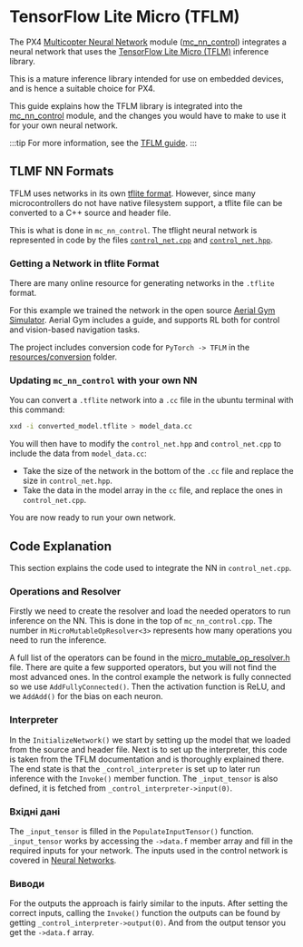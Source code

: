 # TensorFlow Lite Micro (TFLM)

The PX4 [Multicopter Neural Network](advanced/neural_networks.md) module ([mc_nn_control](../modules/modules_controller.md#mc_nn_control)) integrates a neural network that uses the [TensorFlow Lite Micro (TFLM)](https://github.com/tensorflow/tflite-micro) inference library.

This is a mature inference library intended for use on embedded devices, and is hence a suitable choice for PX4.

This guide explains how the TFLM library is integrated into the [mc_nn_control](../modules/modules_controller.md#mc_nn_control) module, and the changes you would have to make to use it for your own neural network.

:::tip
For more information, see the [TFLM guide](https://ai.google.dev/edge/litert/microcontrollers/get_started).
:::

## TLMF NN Formats

TFLM uses networks in its own [tflite format](https://ai.google.dev/edge/litert/models/convert).
However, since many microcontrollers do not have native filesystem support, a tflite file can be converted to a C++ source and header file.

This is what is done in `mc_nn_control`.
The tflight neural network is represented in code by the files [`control_net.cpp`](https://github.com/PX4/PX4-Autopilot/blob/main/src/modules/mc_nn_control/control_net.cpp) and [`control_net.hpp`](https://github.com/PX4/PX4-Autopilot/blob/main/src/modules/mc_nn_control/control_net.hpp).

### Getting a Network in tflite Format

There are many online resource for generating networks in the `.tflite` format.

For this example we trained the network in the open source [Aerial Gym Simulator](https://ntnu-arl.github.io/aerial_gym_simulator/).
Aerial Gym includes a guide, and supports RL both for control and vision-based navigation tasks.

The project includes conversion code for `PyTorch -> TFLM` in the [resources/conversion](https://github.com/ntnu-arl/aerial_gym_simulator/tree/main/resources/conversion) folder.

### Updating `mc_nn_control` with your own NN

You can convert a `.tflite` network into a `.cc` file in the ubuntu terminal with this command:

```sh
xxd -i converted_model.tflite > model_data.cc
```

You will then have to modify the `control_net.hpp` and `control_net.cpp` to include the data from `model_data.cc`:

- Take the size of the network in the bottom of the `.cc` file and replace the size in `control_net.hpp`.
- Take the data in the model array in the `cc` file, and replace the ones in `control_net.cpp`.

You are now ready to run your own network.

## Code Explanation

This section explains the code used to integrate the NN in `control_net.cpp`.

### Operations and Resolver

Firstly we need to create the resolver and load the needed operators to run inference on the NN.
This is done in the top of `mc_nn_control.cpp`.
The number in `MicroMutableOpResolver<3>` represents how many operations you need to run the inference.

A full list of the operators can be found in the [micro_mutable_op_resolver.h](https://github.com/tensorflow/tflite-micro/blob/main/tensorflow/lite/micro/micro_mutable_op_resolver.h) file.
There are quite a few supported operators, but you will not find the most advanced ones.
In the control example the network is fully connected so we use `AddFullyConnected()`.
Then the activation function is ReLU, and we `AddAdd()` for the bias on each neuron.

### Interpreter

In the `InitializeNetwork()` we start by setting up the model that we loaded from the source and header file.
Next is to set up the interpreter, this code is taken from the TFLM documentation and is thoroughly explained there.
The end state is that the `_control_interpreter` is set up to later run inference with the `Invoke()` member function.
The `_input_tensor` is also defined, it is fetched from `_control_interpreter->input(0)`.

### Вхідні дані

The `_input_tensor` is filled in the `PopulateInputTensor()` function.
`_input_tensor` works by accessing the `->data.f` member array and fill in the required inputs for your network.
The inputs used in the control network is covered in [Neural Networks](../advanced/neural_networks.md).

### Виводи

For the outputs the approach is fairly similar to the inputs.
After setting the correct inputs, calling the `Invoke()` function the outputs can be found by getting `_control_interpreter->output(0)`.
And from the output tensor you get the `->data.f` array.
